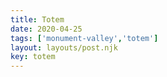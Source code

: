 ```yaml
---
title: Totem
date: 2020-04-25
tags: ['monument-valley','totem']
layout: layouts/post.njk
key: totem
---
```

